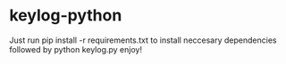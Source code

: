 ﻿# keylog-python
Just run 
pip install -r requirements.txt
to install neccesary dependencies 
followed by 
python keylog.py
enjoy!
